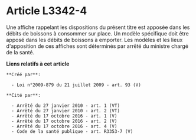 # Article L3342-4

Une affiche rappelant les dispositions du présent titre est apposée dans les débits de boissons à consommer sur place. Un
modèle spécifique doit être apposé dans les débits de boissons à emporter. Les modèles et les lieux d'apposition de ces
affiches sont déterminés par arrêté du ministre chargé de la santé.

**Liens relatifs à cet article**

	**Créé par**:

	  - Loi n°2009-879 du 21 juillet 2009 - art. 93 (V)

	**Cité par**:

	  - Arrêté du 27 janvier 2010 - art. 1 (VT)
	  - Arrêté du 27 janvier 2010 - art. 2 (VT)
	  - Arrêté du 17 octobre 2016 - art. 1 (V)
	  - Arrêté du 17 octobre 2016 - art. 2 (V)
	  - Arrêté du 17 octobre 2016 - art. 4 (V)
	  - Code de la santé publique - art. R3353-7 (V)
